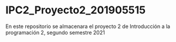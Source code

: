 # IPC2_Proyecto2_201905515
En este repositorio se almacenara el proyecto 2 de Introducción a la programación 2, segundo semestre 2021
